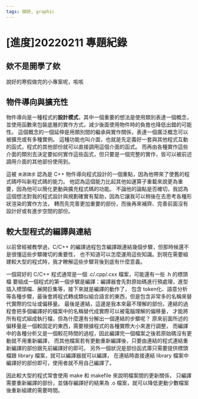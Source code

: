 ```yaml
---
tags: 個研, graphic
---
```


# [進度]20220211 專題紀錄

## 欸不是開學了欸

說好的寒假做完的小專案呢，咳咳

## 物件導向與擴充性

物件導向是一種程式的**設計模式**，其中一個重要的想法是使用類別表達一個概念，
並使用函數來包裝底層的實作方式，減少後面使用物件時的負擔也降低出錯的可能性。
這個概念的一個延伸是用類別間的繼承與實作關係，表達一個廣泛概念可以被擴充或有多種實例。
這種功能也叫介面，也就是先定義好一套與其他程式互動的函式，程式的其他部份就可以直接調用這個介面的函式。
而再由各種實作這些介面的類別去決定要如何實作這些函式，但只要是一個完整的實作，皆可以被前述調用介面的其他部份使用到。

這被 `來源請求` 認為是 C++ 物件導向程式設計的一個重點，因為他帶來了使舊的程式碼呼叫新程式碼的能力。
他認為這個能力比起其他如運算子重載來說更為重要，因為他可以簡化更動與擴充程式碼的功能。
不論他的論點是否確切，我認為這個想法對我的程式設計與規劃確實有幫助，因為它讓我可以稍後在去思考各種形狀渲染的實作方法，
轉而先完善更加重要的部份，而後再來補齊、完善前面沒有設計好或有進步空間的部份。

## 較大型程式的編譯與連結

以前曾經被教學過，C/C++ 的編譯過程包含編譯跟連結幾個步驟，但那時候還不是很懂這些步驟確切的重要性，
也不知道可以怎麼運用這些知識。到現在需要組建較大型的程式時，我才瞭解這些步驟背後到底有什麼意義。

一個寫好的 C/C++ 程式通常是一個 .c/.cpp/.cxx 檔案，可能還有一些 .h 的標頭檔
要組成一個程式的第一個步驟是編譯：編譯器會先對原始碼進行預處理，進型插入標頭檔、展開巨集等，接下來就是編譯的動作了，
包含 token化、語意分析等各種步驟，最後會將程式轉成類似組合語言的東西，但是包含非常多的名稱來替代實際的位址或偏移量。
最後是連結，這邊是我本來最不理解的部份。連結的過程會把多個編譯好的檔案中的名稱替代成實際可以被電腦理解的偏移量，
才能將所有程式組成執行檔，但為什麼還有分解出一個連結的步驟呢？
原來前面所述的偏移量是一個較固定的東西，需要根據程式的各種實際大小來進行調整，
而編譯中的各種分析又是一個較花時間的過程，因此編譯完一個檔案之後若原始碼沒有更動就不用重新編譯，
而其他檔案若有更動重新編譯後，只要由連結的程式連結重新編譯的部份跟先前編譯好的即可。
另外一個狀況是部份函式庫只需要提供標頭檔跟 library 檔案，就可以編譯器就可以編譯，
在連結時直接連結 library 檔案中編譯好的部份即可，使用者就不用自己編譯了。

因此較大型的程式常會使用 make 和 makefile 來說明檔案間的更新關係，
只編譯需要重新編譯的部份，並儲存編譯好的結果為 .o 檔案，就可以降低更動少數檔案後重新組建的需要時間。
